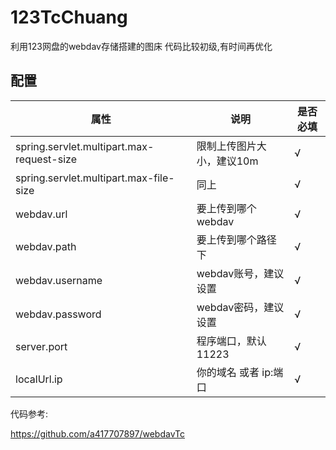 # 123TcChuang

利用123网盘的webdav存储搭建的图床
代码比较初级,有时间再优化

## 配置

| 属性                                      | 说明             | 是否必填 |
| ----------------------------------------- |----------------| -------- |
| spring.servlet.multipart.max-request-size | 限制上传图片大小，建议10m | √        |
| spring.servlet.multipart.max-file-size    | 同上             | √        |
| webdav.url                                | 要上传到哪个webdav   | √        |
| webdav.path                               | 要上传到哪个路径下      | √        |
| webdav.username                           | webdav账号，建议设置  | √        |
| webdav.password                           | webdav密码，建议设置  | √        |
| server.port                               | 程序端口，默认11223   | √        |
| localUrl.ip                               | 你的域名 或者 ip:端口  | √        |





代码参考:

https://github.com/a417707897/webdavTc
